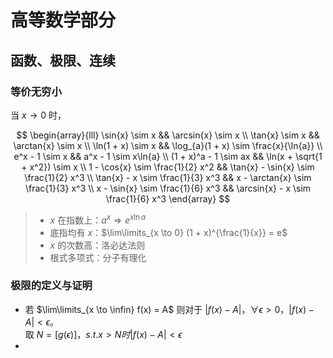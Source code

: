 # 高等数学部分

## 函数、极限、连续

### 等价无穷小

当 $x \rightarrow 0$ 时，

$$
\begin{array}{lll}
\sin{x} \sim x && \arcsin{x} \sim x \\
\tan{x} \sim x && \arctan{x} \sim x \\
\ln(1 + x) \sim x && \log_{a}(1 + x) \sim \frac{x}{\ln{a}} \\
e^x - 1 \sim x && a^x - 1 \sim x\ln{a} \\
(1 + x)^a - 1 \sim ax && \ln(x + \sqrt{1 + x^2}) \sim x \\
1 - \cos{x} \sim \frac{1}{2} x^2 && \tan{x} - \sin{x} \sim \frac{1}{2} x^3 \\
\tan{x} - x \sim \frac{1}{3} x^3 && x - \arctan{x} \sim \frac{1}{3} x^3 \\
x - \sin{x} \sim \frac{1}{6} x^3 && \arcsin{x} - x \sim \frac{1}{6} x^3
\end{array}
$$

> - $x$ 在指数上：$a^x \Rightarrow e^{x\ln{a}}$
> - 底指均有 $x$：$\lim\limits_{x \to 0} (1 + x)^{\frac{1}{x}} = e$
> - $x$ 的次数高：洛必达法则
> - 根式多项式：分子有理化

### 极限的定义与证明

- 若 $\lim\limits_{x \to \infin} f(x) = A$ 则对于 $|f(x) - A|$，$\forall \epsilon > 0，|f(x) - A| < \epsilon$。  
取 $N = [g(\epsilon)]，s.t. x > N 时 |f(x) - A| < \epsilon$
- 
